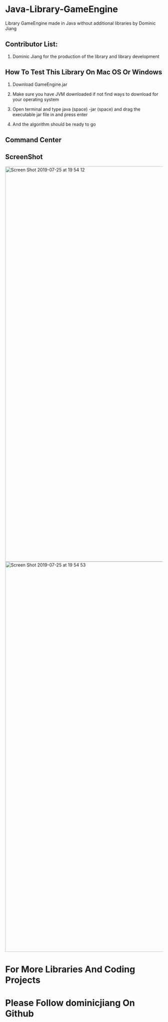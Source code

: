 # Java-Library-GameEngine

Library GameEngine made in Java without additional libraries by Dominic Jiang

## Contributor List:

1. Dominic Jiang for the production of the library and library development

## How To Test This Library On Mac OS Or Windows

1. Download GameEngine.jar 

2. Make sure you have JVM downloaded if not find ways to download for your operating system

3. Open terminal and type java (space) -jar (space) and drag the executable jar file in and press enter 


4. And the algorithm should be ready to go


## Command Center


## ScreenShot

<img width="1259" alt="Screen Shot 2019-07-25 at 19 54 12" src="https://user-images.githubusercontent.com/49256436/61957885-d14de400-aff2-11e9-84d9-4d051423e07a.png">

<img width="1243" alt="Screen Shot 2019-07-25 at 19 54 53" src="https://user-images.githubusercontent.com/49256436/61957964-04907300-aff3-11e9-80f8-a0b3b1149d17.png">

# For More Libraries And Coding Projects
# Please Follow dominicjiang On Github
